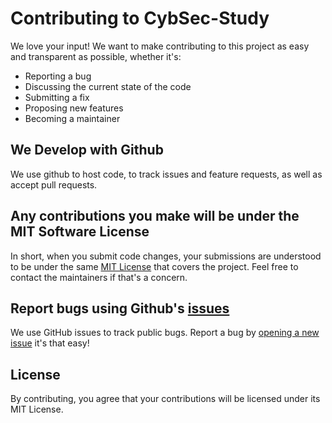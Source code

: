 # Contributing to CybSec-Study
We love your input! We want to make contributing to this project as easy and transparent as possible, whether it's:

- Reporting a bug
- Discussing the current state of the code
- Submitting a fix
- Proposing new features
- Becoming a maintainer

## We Develop with Github
We use github to host code, to track issues and feature requests, as well as accept pull requests.

## Any contributions you make will be under the MIT Software License
In short, when you submit code changes, your submissions are understood to be under the same [MIT License](http://choosealicense.com/licenses/mit/) that covers the project. Feel free to contact the maintainers if that's a concern.

## Report bugs using Github's [issues](https://github.com/gdscwce/Constellation-list/issues)
We use GitHub issues to track public bugs. Report a bug by [opening a new issue](https://github.com/gdscwce/Constellation-list/issues/new/) it's that easy!

## License
By contributing, you agree that your contributions will be licensed under its MIT License.
